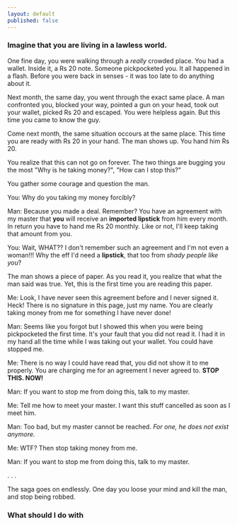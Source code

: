 ```yaml
---
layout: default
published: false
---
```


### Imagine that you are living in a lawless world. 

One fine day, you were walking through a *really* crowded place. You had a wallet. Inside it, a Rs 20 note. Someone pickpocketed you. It all happened in a flash. Before you were back in senses - it was too late to do anything about it.

Next month, the same day, you went through the exact same place. A man confronted you, blocked your way, pointed a gun on your head, took out your wallet, picked Rs 20 and escaped. You were helpless again. But this time you came to know the guy.

Come next month, the same situation occours at the same place. This time you are ready with Rs 20 in your hand. The man shows up. You hand him Rs 20.

You realize that this can not go on forever. The two things are bugging you the most  "Why is he taking money?", "How can I stop this?" 

You gather some courage and question the man.

You: Why do you taking my money forcibly?

Man: Because you made a deal. Remember? You have an agreement with my master that **you** will receive an __imported lipstick__ from him every month. In return you have to hand me Rs 20 monthly. Like or not, I'll keep taking that amount from you.

You: Wait, WHAT?? I don't remember such an agreement and I'm not even a woman!!! Why the eff I'd need a **lipstick**, that too from *shady people like you*?

The man shows a piece of paper. As you read it, you realize that what the man said was true. Yet, this is the first time you are reading this paper.

Me: Look, I have never seen this agreement before and I never signed it. Heck! There is no signature in this page, just my name. You are clearly taking money from me for something I have never done!

Man: Seems like you forgot but I showed this when you were being pickpocketed the first time. It's your fault that you did not read it. I had it in my hand all the time while I was taking out your wallet. You could have stopped me.

Me: There is no way I could have read that, you did not show it to me properly. You are charging me for an agreement I never agreed to. **STOP THIS. NOW!**

Man: If you want to stop me from doing this, talk to my master.

Me: Tell me how to meet your master. I want this stuff cancelled as soon as I meet him.

Man: Too bad, but my master cannot be reached. *For one, he does not exist anymore.*

Me: WTF? Then stop taking money from me. 

Man: If you want to stop me from doing this, talk to my master.

.
.
.

The saga goes on endlessly. One day you loose your mind and kill the man, and stop being robbed.

### What should I do with 